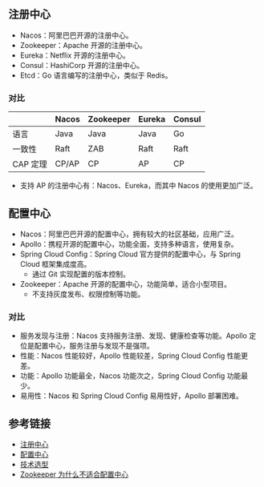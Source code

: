 ## 注册中心
* Nacos：阿里巴巴开源的注册中心。
* Zookeeper：Apache 开源的注册中心。
* Eureka：Netflix 开源的注册中心。
* Consul：HashiCorp 开源的注册中心。
* Etcd：Go 语言编写的注册中心，类似于 Redis。

### 对比
|        | Nacos | Zookeeper | Eureka | Consul |
|--------|-------|-----------|--------|--------|
| 语言     | Java  | Java      | Java   | Go     |
| 一致性    | Raft  | ZAB       | Raft   | Raft   |
| CAP 定理 | CP/AP | CP        | AP     | CP     |

* 支持 AP 的注册中心有：Nacos、Eureka，而其中 Nacos 的使用更加广泛。


## 配置中心
* Nacos：阿里巴巴开源的配置中心，拥有较大的社区基础，应用广泛。
* Apollo：携程开源的配置中心，功能全面，支持多种语言，使用复杂。
* Spring Cloud Config：Spring Cloud 官方提供的配置中心，与 Spring Cloud 框架集成度高。
  * 通过 Git 实现配置的版本控制。
* Zookeeper：Apache 开源的配置中心，功能简单，适合小型项目。
  * 不支持灰度发布、权限控制等功能。

### 对比
* 服务发现与注册：Nacos 支持服务注册、发现、健康检查等功能。Apollo 定位是配置中心，服务注册与发现不是强项。
* 性能：Nacos 性能较好，Apollo 性能较差，Spring Cloud Config 性能更差。
* 功能：Apollo 功能最全，Nacos 功能次之，Spring Cloud Config 功能最少。
* 易用性：Nacos 和 Spring Cloud Config 易用性好，Apollo 部署困难。

## 参考链接
* [注册中心](https://cloud.tencent.com/developer/article/2405336)
* [配置中心](https://www.mianshiya.com/bank/1797453053310402561/question/1795829113869697025)
* [技术选型](https://nacos.io/blog/faq/nacos-user-question-history15177/)
* [Zookeeper 为什么不适合配置中心](https://juejin.cn/post/7072302179008610317)